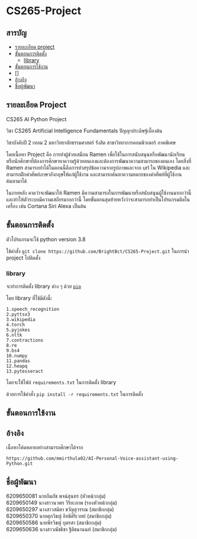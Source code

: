 # CS265-Project

## สารบัญ

- [รายละเอียด project](#รายละเอียด-project)
- [ขั้นตอนการติดตั้ง](#ขั้นตอนการติดตั้ง)
  - [library](#library)
- [ขั้นตอนการใช้งาน](#ขั้นตอนการใช้งาน)
- []
- [อ้างอิง](#อ้างอิง)
- [ชื่อผู้พัฒนา](#ชื่อผู้พัฒนา)

## รายละเอียด Project

CS265 AI Python Project

วิชา CS265 Artificial Intelligence Fundamentals ปัญญาประดิษฐ์เบื้องต้น

วิชาบังคับปี 2 เทอม 2 มหาวิทยาลัยธรรมศาสตร์ รังสิต สาขาวิทยาการคอมพิวเตอร์ ภาคพิเศษ

โดยเนื้อหา Project คือ การทำผู้ช่วยเสมือน Ramen เพื่อใช้ในการสนับสนุนหรือพัฒนานักเรียนหรือนักศึกษาที่ต้องการศึกษาหาความรู้ด้วยตนเองและต้องการพัฒนาความสามารถของตนเอง โดยสิ่งที่ Ramen สามารถทำได้ในตอนนี้คือการทำสรุปข้อความจากรูปภาพและจาก url ใน Wikipedia และสามารถฝึกคำศัพท์ภาษาอังกฤษให้แก่ผู้ใช้งาน และสามารถค้นหาความหมายของคำศัพท์ที่ผู้ใช้งานค้นหามาได้ 

ในภายหลัง คาดว่าจะพัฒนาให้ Ramen มีความสามารถในการพัฒนาหรือสนับสนุนผู้ใช้งานมากกว่านี้ และทำให้ตัวระบบมีความเสถียรมากกว่านี้ โดยขั้นตอนสุดท้ายหวังว่าจะสามารถทำเป็นโปรแกรมติดในเครื่อง เช่น Cortana Siri Alexa เป็นต้น

## ขั้นตอนการติดตั้ง

ตัวโปรแกรมจะใช้ python version 3.8

ใช้คำสั่ง `git clone https://github.com/BrightBct/CS265-Project.git` ในการนำ project ไปติดตั้ง

### library

จะทำการติดตั้ง library ต่าง ๆ ด้วย [`pip`](https://pypi.org/project/stronghold/)

โดย library ที่ใช้มีดังนี้:

    1.speech_recognition
    2.pyttsx3
    3.wikipedia
    4.torch
    5.pyjokes
    6.nltk
    7.contractions
    8.re
    9.bs4
    10.numpy
    11.pandas
    12.heapq
    13.pytesseract

โดยจะใช้ไฟล์ `requirements.txt` ในการติดตั้ง library 

ด้วยการใช้คำสั่ง `pip install -r requirements.txt` ในการติดตั้ง

## ขั้นตอนการใช้งาน

## อ้างอิง

เนื้อหาโค้ดหลายอย่างสามารถศึกษาได้จาก 

    https://github.com/mmirthula02/AI-Personal-Voice-assistant-using-Python.git

## ชื่อผู้พัฒนา

6209650081 นายภีมภัช พจน์สุนทร (หัวหน้ากลุ่ม)<br/>
6209650149 นางสาวนวพร วิริยะภาพ (รองหัวหน้ากลุ่ม)<br/>
6209650297 นางสาวสมิตา ขวัญสุวรรณ (สมาชิกกลุ่ม)<br/>
6209650370 นายศุภวิชญ์ อิทธิศิริเวทย์ (สมาชิกกลุ่ม)<br/>
6209650586 นายพีรวิชญ์ บุตรสา (สมาชิกกลุ่ม)<br/>
6209650636 นางสาวณัชธิชา ฐิติธนานนท์ (สมาชิกกลุ่ม)
